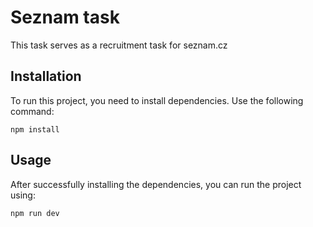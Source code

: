 # Seznam task

This task serves as a recruitment task for seznam.cz

## Installation

To run this project, you need to install dependencies. Use the following command:

`npm install`

## Usage

After successfully installing the dependencies, you can run the project using:

`npm run dev`
